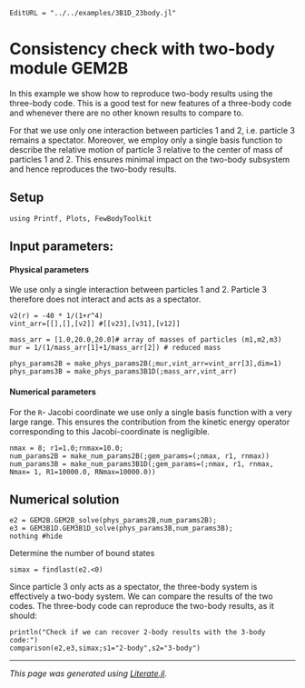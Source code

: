 ```@meta
EditURL = "../../examples/3B1D_23body.jl"
```

# Consistency check with two-body module GEM2B

In this example we show how to reproduce two-body results using the three-body code. This is a good test for new features of a three-body code and whenever there are no other known results to compare to.

For that we use only one interaction between particles 1 and 2, i.e. particle 3 remains a spectator. Moreover, we employ only a single basis function to describe the relative motion of particle 3 relative to the center of mass of particles 1 and 2. This ensures minimal impact on the two-body subsystem and hence reproduces the two-body results.

## Setup

````@example 3B1D_23body
using Printf, Plots, FewBodyToolkit
````

## Input parameters:
#### Physical parameters

We use only a single interaction between particles 1 and 2. Particle 3 therefore does not interact and acts as a spectator.

````@example 3B1D_23body
v2(r) = -40 * 1/(1+r^4)
vint_arr=[[],[],[v2]] #[[v23],[v31],[v12]]

mass_arr = [1.0,20.0,20.0]# array of masses of particles (m1,m2,m3)
mur = 1/(1/mass_arr[1]+1/mass_arr[2]) # reduced mass

phys_params2B = make_phys_params2B(;mur,vint_arr=vint_arr[3],dim=1)
phys_params3B = make_phys_params3B1D(;mass_arr,vint_arr)
````

#### Numerical parameters

For the `` R ``- Jacobi coordinate we use only a single basis function with a very large range. This ensures the contribution from the kinetic energy operator corresponding to this Jacobi-coordinate is negligible.

````@example 3B1D_23body
nmax = 8; r1=1.0;rnmax=10.0;
num_params2B = make_num_params2B(;gem_params=(;nmax, r1, rnmax))
num_params3B = make_num_params3B1D(;gem_params=(;nmax, r1, rnmax, Nmax= 1, R1=10000.0, RNmax=10000.0))
````

## Numerical solution

````@example 3B1D_23body
e2 = GEM2B.GEM2B_solve(phys_params2B,num_params2B);
e3 = GEM3B1D.GEM3B1D_solve(phys_params3B,num_params3B);
nothing #hide
````

Determine the number of bound states

````@example 3B1D_23body
simax = findlast(e2.<0)
````

Since particle 3 only acts as a spectator, the three-body system is effectively a two-body system. We can compare the results of the two codes. The three-body code can reproduce the two-body results, as it should:

````@example 3B1D_23body
println("Check if we can recover 2-body results with the 3-body code:")
comparison(e2,e3,simax;s1="2-body",s2="3-body")
````

---

*This page was generated using [Literate.jl](https://github.com/fredrikekre/Literate.jl).*

